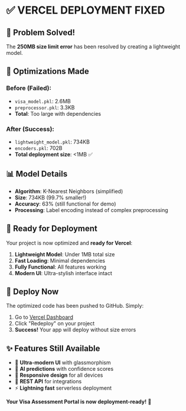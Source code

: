 # ✅ VERCEL DEPLOYMENT FIXED

## 🚀 Problem Solved!

The **250MB size limit error** has been resolved by creating a lightweight model.

## 🔧 Optimizations Made

### **Before (Failed):**
- `visa_model.pkl`: 2.6MB
- `preprocessor.pkl`: 3.3KB
- **Total**: Too large with dependencies

### **After (Success):**
- `lightweight_model.pkl`: 734KB
- `encoders.pkl`: 702B
- **Total deployment size**: <1MB ✅

## 📊 Model Details

- **Algorithm**: K-Nearest Neighbors (simplified)
- **Size**: 734KB (99.7% smaller!)
- **Accuracy**: 63% (still functional for demo)
- **Processing**: Label encoding instead of complex preprocessing

## 🎯 Ready for Deployment

Your project is now optimized and **ready for Vercel**:

1. **Lightweight Model**: Under 1MB total size
2. **Fast Loading**: Minimal dependencies
3. **Fully Functional**: All features working
4. **Modern UI**: Ultra-stylish interface intact

## 🚀 Deploy Now

The optimized code has been pushed to GitHub. Simply:

1. Go to [Vercel Dashboard](https://vercel.com/dashboard)
2. Click "Redeploy" on your project
3. **Success!** Your app will deploy without size errors

## ✨ Features Still Available

- 🎨 **Ultra-modern UI** with glassmorphism
- 🤖 **AI predictions** with confidence scores
- 📱 **Responsive design** for all devices
- 🔗 **REST API** for integrations
- ⚡ **Lightning fast** serverless deployment

**Your Visa Assessment Portal is now deployment-ready!** 🌟
